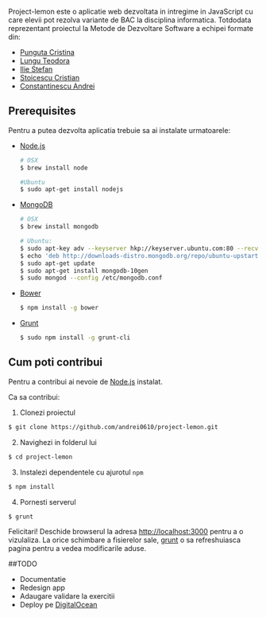 Project-lemon este o aplicatie web dezvoltata in intregime in JavaScript cu care elevii pot rezolva variante de BAC la disciplina informatica. Totdodata reprezentant proiectul la Metode de Dezvoltare Software a echipei formate din:
* [Punguta Cristina](https://github.com/cristinapunguta)
* [Lungu Teodora](https://github.com/teoo)
* [Ilie Stefan](https://github.com/thekoplegend)
* [Stoicescu Cristian]()
* [Constantinescu Andrei](https://github.com/andrei0610)

## Prerequisites
Pentru a putea dezvolta aplicatia trebuie sa ai instalate urmatoarele:
* [Node.js](http://www.nodejs.org)

  ```bash
  # OSX
  $ brew install node

  #Ubuntu
  $ sudo apt-get install nodejs
  ```
* [MongoDB](http://www.mongodb.org)

  ```bash
  # OSX
  $ brew install mongodb

  # Ubuntu:
  $ sudo apt-key adv --keyserver hkp://keyserver.ubuntu.com:80 --recv 7F0CEB10
  $ echo 'deb http://downloads-distro.mongodb.org/repo/ubuntu-upstart dist 10gen' | sudo tee /etc/apt/sources.list.d/mongodb.list
  $ sudo apt-get update
  $ sudo apt-get install mongodb-10gen
  $ sudo mongod --config /etc/mongodb.conf
  ```
* [Bower](http://bower.io)

  ```bash
  $ npm install -g bower
  ```

* [Grunt](http://www.www.gruntjs.com)

  ```bash
  $ sudo npm install -g grunt-cli
  ```
## Cum poti contribui
Pentru a contribui ai nevoie de [Node.js](http://www.nodejs.org) instalat.

Ca sa contribui:

1. Clonezi proiectul

  ```bash
  $ git clone https://github.com/andrei0610/project-lemon.git
  ```
2. Navighezi in folderul lui

  ```bash
  $ cd project-lemon
  ```
3. Instalezi dependentele cu ajurotul `npm`

  ```bash
  $ npm install
  ```
4. Pornesti serverul

  ```bash
  $ grunt
```
Felicitari! Deschide browserul la adresa [http://localhost:3000](http://localhost:3000) pentru a o vizulaliza. La orice schimbare a fisierelor sale, [grunt](http://gruntjs.com) o sa refreshuiasca pagina pentru a vedea modificarile aduse.

##TODO
* Documentatie
* Redesign app
* Adaugare validare la exercitii
* Deploy pe [DigitalOcean](www.digitalocean.com)
